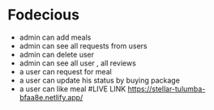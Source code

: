 # Fodecious
* admin can add meals 
* admin can see all requests from users
* admin can delete user
* admin can see all user , all reviews
* a user can request for meal
* a user can update his status by buying package
* a user can like meal
#LIVE LINK
https://stellar-tulumba-bfaa8e.netlify.app/

